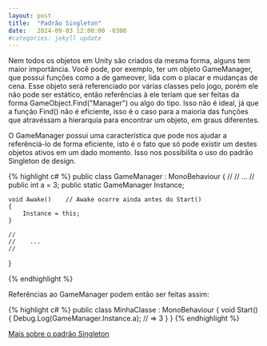 ```yaml
---
layout: post
title:  "Padrão Singleton"
date:   2024-09-03 12:00:00 -0300
#categories: jekyll update
---
```


Nem todos os objetos em Unity são criados da mesma forma, alguns tem maior importância. Você pode, por exemplo, ter um objeto GameManager, que possui funções como a de gameover, lida com o placar e mudanças de cena. Esse objeto será referenciado por várias classes pelo jogo, porém ele não pode ser estático, então referências à ele teriam que ser feitas da forma GameObject.Find("Manager") ou algo do tipo. Isso não é ideal, já que a função Find() não é eficiente, isso é o caso para a maioria das funções que atravéssam a hierarquia para encontrar um objeto, em graus diferentes.

O GameManager possui uma característica que pode nos ajudar a referênciá-lo de forma eficiente, isto é o fato que só pode existir um destes objetos ativos em um dado momento. Isso nos possibilita o uso do padrão Singleton de design.

{% highlight c# %}
public class GameManager : MonoBehaviour
{
	//
	//    ...
	//
	public int a = 3;
	public static GameManager Instance;
	
	void Awake()	// Awake ocorre ainda antes do Start()
	{
		Instance = this;
	}
	
	//
	//    ...
	//

}

{% endhighlight %}

Referências ao GameManager podem então ser feitas assim:

{% highlight c# %}
public class MinhaClasse : MonoBehaviour
{
	void Start()
	{
		Debug.Log(GameManager.Instance.a);
		// => 3
	}
}
{% endhighlight %}


[Mais sobre o padrão Singleton](https://gamedevbeginner.com/singletons-in-unity-the-right-way/)
